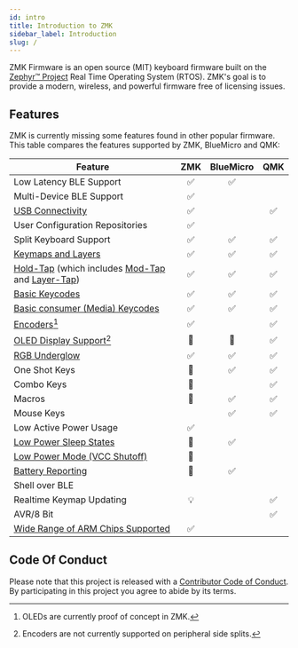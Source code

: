 ```yaml
---
id: intro
title: Introduction to ZMK
sidebar_label: Introduction
slug: /
---
```


ZMK Firmware is an open source (MIT) keyboard
firmware built on the [Zephyr™ Project](https://zephyrproject.org/) Real Time Operating System (RTOS). ZMK's goal is to provide a modern, wireless, and powerful firmware free of licensing issues.

## Features

ZMK is currently missing some features found in other popular firmware. This table compares the features supported by ZMK, BlueMicro and QMK:

| **Feature**                                                                                                            | ZMK | BlueMicro | QMK |
| ---------------------------------------------------------------------------------------------------------------------- | :-: | :-------: | :-: |
| Low Latency BLE Support                                                                                                | ✅  |    ✅     |     |
| Multi-Device BLE Support                                                                                               | ✅  |           |     |
| [USB Connectivity](behavior/outputs)                                                                                   | ✅  |           | ✅  |
| User Configuration Repositories                                                                                        | ✅  |           |     |
| Split Keyboard Support                                                                                                 | ✅  |    ✅     | ✅  |
| [Keymaps and Layers](behavior/layers)                                                                                  | ✅  |    ✅     | ✅  |
| [Hold-Tap](behavior/hold-tap) (which includes [Mod-Tap](behavior/mod-tap) and [Layer-Tap](behavior/layers/#layer-tap)) | ✅  |    ✅     | ✅  |
| [Basic Keycodes](behavior/key-press)                                                                                   | ✅  |    ✅     | ✅  |
| [Basic consumer (Media) Keycodes](behavior/key-press)                                                                  | ✅  |    ✅     | ✅  |
| [Encoders](feature/encoders)[^1]                                                                                       | ✅  |           | ✅  |
| [OLED Display Support](feature/displays)[^2]                                                                           | 🚧  |    🚧     | ✅  |
| [RGB Underglow](feature/underglow)                                                                                     | ✅  |    ✅     | ✅  |
| One Shot Keys                                                                                                          | 🚧  |    ✅     | ✅  |
| Combo Keys                                                                                                             | 🚧  |           | ✅  |
| Macros                                                                                                                 | 🚧  |    ✅     | ✅  |
| Mouse Keys                                                                                                             |     |    ✅     | ✅  |
| Low Active Power Usage                                                                                                 | ✅  |           |     |
| [Low Power Sleep States](https://github.com/zmkfirmware/zmk/pull/211)                                                  | 🚧  |    ✅     |     |
| [Low Power Mode (VCC Shutoff)](https://github.com/zmkfirmware/zmk/pull/242)                                            | 🚧  |           |     |
| [Battery Reporting](https://github.com/zmkfirmware/zmk/issues/47)                                                      | 🚧  |    ✅     |     |
| Shell over BLE                                                                                                         |     |           |     |
| Realtime Keymap Updating                                                                                               | 💡  |           | ✅  |
| AVR/8 Bit                                                                                                              |     |           | ✅  |
| [Wide Range of ARM Chips Supported](https://docs.zephyrproject.org/latest/boards/index.html)                           | ✅  |           |     |

[^2]: Encoders are not currently supported on peripheral side splits.
[^1]: OLEDs are currently proof of concept in ZMK.

## Code Of Conduct

Please note that this project is released with a
[Contributor Code of Conduct](https://www.contributor-covenant.org/version/2/0/code_of_conduct/).
By participating in this project you agree to abide by its terms.
